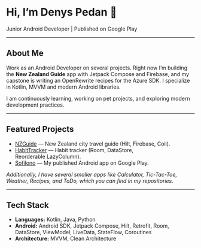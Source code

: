 # Hi, I’m Denys Pedan 👋

Junior Android Developer | Published on Google Play

---

## About Me

Work as an Android Developer on several projects. Right now I’m building the **New Zealand Guide** app with Jetpack Compose and Firebase, and my capstone is writing an OpenRewrite recipes for the Azure SDK. I specialize in Kotlin, MVVM and modern Android libraries.

I am continuously learning, working on pet projects, and exploring modern development practices.

---

## Featured Projects

* [NZGuide](https://github.com/DoggyDoggyDoggy/New-Zealand-Guide) — New Zealand city travel guide (Hilt, Firebase, Coil).
* [HabitTracker](https://github.com/DoggyDoggyDoggy/HabitTracker) — Habit tracker (Room, DataStore, Reorderable LazyColumn).
* [Sofilono](https://play.google.com/store/apps/details?id=diomaxius.denys.sofilono) — My published Android app on Google Play.

*Additionally, I have several smaller apps like Calculator, Tic-Tac-Toe, Weather, Recipes, and ToDo, which you can find in my repositories.*

---

## Tech Stack

* **Languages:** Kotlin, Java, Python
* **Android:** Android SDK, Jetpack Compose, Hilt, Retrofit, Room, DataStore, ViewModel, LiveData, StateFlow, Coroutines
* **Architecture:** MVVM, Clean Architecture
